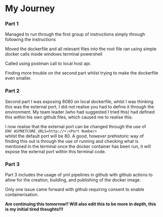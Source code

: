 # My Journey

### Part 1
Managed to run through the first group of instructions simply through following the instructions

Moved the dockerfile and all relevant files into the root file
ran using simple docker calls inside windows terminal powershell

Called using postman call to local host api.

Finding more trouble on the second part whilst trying to make the dockerfile even smaller.

### Part 2
Second part I was exposing 8080 on local dockerfile, whlst I was thinking this was the external port, I did not realise you had to define it through the environment.
My team leader (who had suggested I tried this) had defined this within his own github files, which caused me to realise this.

I now realise that the external port can be changed through the use of <br>
```ENV ASPNETCORE_URLS=http://+:<Port Number>``` <br>
whilst the default port will be 80.
A good, however prehistoric way of finding this out is through the use of running and checking what is mentioned in the terminal once the docker 
container has been run, it will expose the external port within this terminal code.

### Part 3
Part 3 includes the usage of yml pipelines in github with github actions to allow for the creation, building, and publishing of the docker image.

Only one issue came forward with github requiring consent to enable containerisation.

**Am continuing this tomorrow!! Will also edit this to be more in depth, this is my initial tired thoughts!!!**